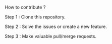 How to contribute ?

Step 1 : Clone this repository.

Step 2 : Solve the issues or create a new feature.

Step 3 : Make valuable pull/merge requests.

